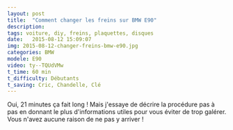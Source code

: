 ```yaml
---
layout: post
title:  "Comment changer les freins sur BMW E90"
description: 
tags: voiture, diy, freins, plaquettes, disques
date:   2015-08-12 15:09:07
img: 2015-08-12-changer-freins-bmw-e90.jpg
categories: BMW
modele: E90
video: ty--TQUdVMw
t_time: 60 min
t_difficulty: Débutants
t_saving: Cric, Chandelle, Clé
---
```

Oui, 21 minutes ça fait long ! Mais j'essaye de décrire la procédure pas à pas en donnant le plus d'informations utiles pour vous éviter de trop galérer. Vous n'avez aucune raison de ne pas y arriver !